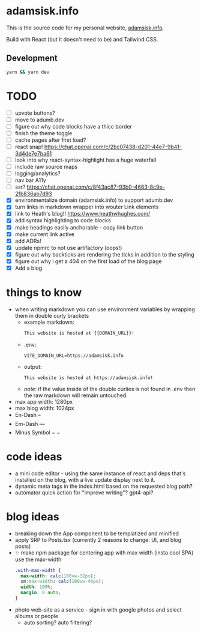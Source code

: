 # adamsisk.info

This is the source code for my personal website, [adamsisk.info](https://adamsisk.info).

Build with React (but it doesn't need to be) and Tailwind CSS.

## Development

```sh
yarn && yarn dev
```

# TODO

- [ ] upvote buttons?
- [ ] move to adumb.dev
- [ ] figure out why code blocks have a thicc border
- [ ] finish the theme toggle
- [ ] cache pages after first load?
- [ ] react snap! https://chat.openai.com/c/2bc07438-d201-44e7-9b41-3d4de7e7ba61
- [ ] look into why react-syntax-highlight has a huge waterfall
- [ ] include raw source maps
- [ ] logging/analytics?
- [ ] nav bar A11y
- [ ] ssr? https://chat.openai.com/c/8f43ac87-93b0-4683-8c9e-2fb836ab7d93
- [x] environmentalize domain (adamsisk.info) to support adumb.dev
- [x] turn links in markdown wrapper into wouter Link elements
- [x] link to Heath's blog!! https://www.heathwhughes.com/
- [x] add syntax highlighting to code blocks
- [x] make headings easily anchorable - copy link button
- [x] make current link active
- [x] add ADRs!
- [x] update npmrc to not use artifactory (oops!)
- [x] figure out why backticks are rendering the ticks in addition to the styling
- [x] figure out why i get a 404 on the first load of the blog page
- [x] Add a blog

# things to know

- when writing markdown you can use environment variables by wrapping them in double curly brackets
  - example markdown:
    ```md
    This website is hosted at {{DOMAIN_URL}}!
    ```
  - .env:
    ```
    VITE_DOMAIN_URL=https://adamsisk.info
    ```
  - output:
    ```
    This website is hosted at https://adamsisk.info!
    ```
  - _note:_ if the value inside of the double curlies is not found in .env then the raw markdown will remain untouched.
- max app width: 1280px
- max blog width: 1024px
- En-Dash         &ndash;    &#150;
- Em-Dash         &mdash;    &#151;
- Minus Symbol    &minus;    &#8722;



# code ideas

- a mini code editor - using the same instance of react and deps that's installed on the blog, with a live update display next to it.
- dynamic meta tags in the index.html based on the requested blog path?
- automator quick action for "improve writing"? gpt4-api?

# blog ideas

- breaking down the App component to be templatized and minified
- apply SRP to Posts.tsx (currently 2 reasons to change: UI, and blog posts)
- ✨ make npm package for centering app with max width (insta cool SPA) use the max-width
  ```css
  .with-max-width {
    max-width: calc(100vw-32px);
    sm:max-width: calc(100vw-48px);
    width: 100%;
    margin: 0 auto;
  }
  ```
- photo web-site as a service - sign in with google photos and select albums or people
  - auto sorting? auto filtering?
